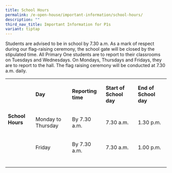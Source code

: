 ```yaml
---
title: School Hours
permalink: /e-open-house/important-information/school-hours/
description: ""
third_nav_title: Important Information for P1s
variant: tiptap
---
```

<p>Students are advised to be in school by 7.30 a.m. As a mark of respect
during our flag-raising ceremony, the school gate will be closed by the
stipulated time. All Primary One students are to report to their classrooms
on Tuesdays and Wednesdays. On Mondays, Thursdays and Fridays, they are
to report to the hall. The flag raising ceremony will be conducted at 7.30
a.m. daily.</p>
<p></p>
<table>
<tbody>
<tr>
<td rowspan="3" colspan="1">
<p><strong>School Hours</strong>
</p>
</td>
<td rowspan="1" colspan="1">
<p><strong>Day</strong>
</p>
</td>
<td rowspan="1" colspan="1">
<p><strong>Reporting time</strong>
</p>
</td>
<td rowspan="1" colspan="1">
<p><strong>Start of School day</strong>
</p>
</td>
<td rowspan="1" colspan="1">
<p><strong>End of School day</strong>
</p>
</td>
</tr>
<tr>
<td rowspan="1" colspan="1">
<p>Monday to Thursday</p>
</td>
<td rowspan="1" colspan="1">
<p>By 7.30 a.m.</p>
</td>
<td rowspan="1" colspan="1">
<p>7.30 a.m.</p>
</td>
<td rowspan="1" colspan="1">
<p>1.30 p.m.</p>
</td>
</tr>
<tr>
<td rowspan="1" colspan="1">
<p>Friday</p>
</td>
<td rowspan="1" colspan="1">
<p>By 7.30 a.m.</p>
</td>
<td rowspan="1" colspan="1">
<p>7.30 a.m.</p>
</td>
<td rowspan="1" colspan="1">
<p>1.00 p.m.</p>
</td>
</tr>
<tr>
<td rowspan="1" colspan="1">
<p></p>
</td>
<td rowspan="1" colspan="1">
<p></p>
</td>
<td rowspan="1" colspan="1">
<p></p>
</td>
<td rowspan="1" colspan="1">
<p></p>
</td>
<td rowspan="1" colspan="1">
<p></p>
</td>
</tr>
</tbody>
</table>
<p></p>